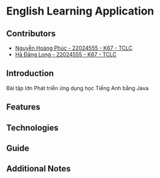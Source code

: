 # English Learning Application

## Contributors

- [Nguyễn Hoàng Phúc - 22024555 - K67 - TCLC](https://github.com/nphuc0111dev)
- [Hà Đăng Long - 22024555 - K67 - TCLC](https://github.com/lh6104)

## Introduction

Bài tập lớn Phát triển ứng dụng học Tiếng Anh bằng Java

## Features

## Technologies

## Guide

## Additional Notes
